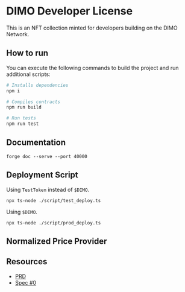 # DIMO Developer License

This is an NFT collection minted for developers building on the DIMO Network.

## How to run

You can execute the following commands to build the project and run additional scripts:

```sh
# Installs dependencies
npm i

# Compiles contracts
npm run build

# Run tests
npm run test
```

## Documentation

```
forge doc --serve --port 40000
```

## Deployment Script

Using `TestToken` instead of `$DIMO`.

```
npx ts-node ./script/test_deploy.ts
```

Using `$DIMO`.

```
npx ts-node ./script/prod_deploy.ts
```

## Normalized Price Provider

## Resources

- [PRD](https://docs.google.com/document/d/1V7qlsMj8GgujmnHYlQ1ZiW_DDkxHWkvkDQ70itPtRsg/edit)
- [Spec #0](https://docs.google.com/document/d/1fFXOi_lmVBGG-vYmwSCZVd9nRRf3d0jP1hZjJq-G8MA/edit)
